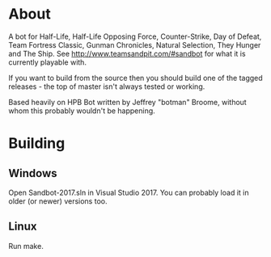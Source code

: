 About
=====
A bot for Half-Life, Half-Life Opposing Force, Counter-Strike, Day of Defeat, Team Fortress Classic, Gunman Chronicles, Natural Selection, They Hunger and The Ship. See http://www.teamsandpit.com/#sandbot for what it is currently playable with.

If you want to build from the source then you should build one of the tagged releases - the top of master isn't always tested or working.

Based heavily on HPB Bot written by Jeffrey "botman" Broome, without whom this probably wouldn't be happening.

Building
========
Windows
-------
Open Sandbot-2017.sln in Visual Studio 2017. You can probably load it in older (or newer) versions too.

Linux
-----
Run make.
